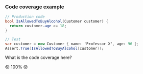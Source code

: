 ### Code coverage example

```csharp
// Production code
bool IsAllowedToBuyAlcohol(Customer customer) {
  return customer.age >= 18;
}
```

```csharp
// Test
var customer = new Customer { name: 'Professor X', age: 96 };
Assert.True(IsAllowedToBuyAlcohol(customer));
```

What is the code coverage here?

😞 100% 😞 <!-- .element class="fragment" data-fragment-index="0" -->